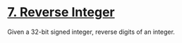 # [7. Reverse Integer](https://leetcode.com/problems/reverse-integer/)

Given a 32-bit signed integer, reverse digits of an integer.